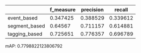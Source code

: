 |               |   f_measure |   precision |   recall |
|---------------|-------------|-------------|----------|
| event_based   |    0.347425 |    0.388529 | 0.339612 |
| segment_based |    0.64567  |    0.711157 | 0.614881 |
| tagging_based |    0.725651 |    0.776357 | 0.696789 |
mAP: 0.7798822123806792
